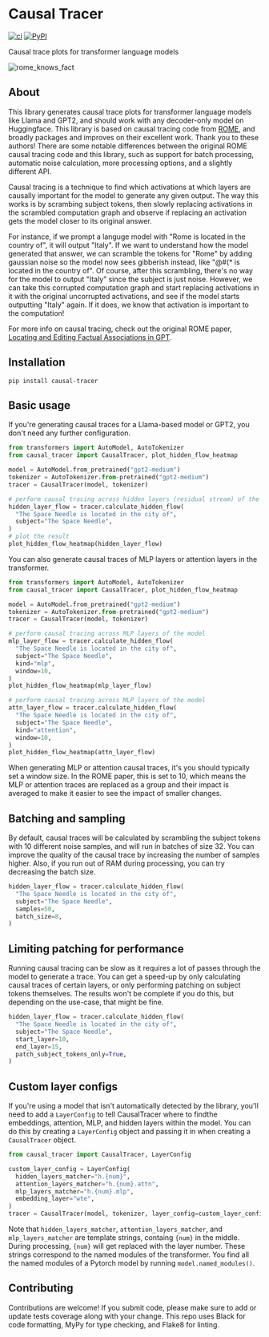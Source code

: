 # Causal Tracer

[![ci](https://img.shields.io/github/actions/workflow/status/chanind/causal-tracer/ci.yaml?branch=main)](https://github.com/chanind/causal-tracer)
[![PyPI](https://img.shields.io/pypi/v/causal-tracer?color=blue)](https://pypi.org/project/causal-tracer/)

Causal trace plots for transformer language models

![rome_knows_fact](https://github.com/chanind/causal-tracer/assets/200725/e621e179-ee87-48a7-9493-1a1ed422f036)

## About

This library generates causal trace plots for transformer language models like Llama and GPT2, and should work with any decoder-only model on Huggingface. This library is based on causal tracing code from [ROME](https://rome.baulab.info/), and broadly packages and improves on their excellent work. Thank you to these authors! There are some notable differences between the original ROME causal tracing code and this library, such as support for batch processing, automatic noise calculation, more processing options, and a slightly different API.

Causal tracing is a technique to find which activations at which layers are causally important for the model to generate any given output. The way this works is by scrambing subject tokens, then slowly replacing activations in the scrambled computation graph and observe if replacing an activation gets the model closer to its original answer.

For instance, if we prompt a languge model with "Rome is located in the country of", it will output "Italy". If we want to understand how the model generated that answer, we can scramble the tokens for "Rome" by adding gaussian noise so the model now sees gibberish instead, like "@#(\* is located in the country of". Of course, after this scrambling, there's no way for the model to output "Italy" since the subject is just noise. However, we can take this corrupted computation graph and start replacing activations in it with the original uncorrupted activations, and see if the model starts outputting "Italy" again. If it does, we know that activation is important to the computation!

For more info on causal tracing, check out the original ROME paper, [Locating and Editing Factual Associations in GPT](https://arxiv.org/pdf/2202.05262.pdf).

## Installation

```
pip install causal-tracer
```

## Basic usage

If you're generating causal traces for a Llama-based model or GPT2, you don't need any further configuration.

```python
from transformers import AutoModel, AutoTokenizer
from causal_tracer import CausalTracer, plot_hidden_flow_heatmap

model = AutoModel.from_pretrained("gpt2-medium")
tokenizer = AutoTokenizer.from-pretrained("gpt2-medium")
tracer = CausalTracer(model, tokenizer)

# perform causal tracing across hidden layers (residual stream) of the model
hidden_layer_flow = tracer.calculate_hidden_flow(
  "The Space Needle is located in the city of",
  subject="The Space Needle",
)
# plot the result
plot_hidden_flow_heatmap(hidden_layer_flow)
```

You can also generate causal traces of MLP layers or attention layers in the transformer.

```python
from transformers import AutoModel, AutoTokenizer
from causal_tracer import CausalTracer, plot_hidden_flow_heatmap

model = AutoModel.from_pretrained("gpt2-medium")
tokenizer = AutoTokenizer.from-pretrained("gpt2-medium")
tracer = CausalTracer(model, tokenizer)

# perform causal tracing across MLP layers of the model
mlp_layer_flow = tracer.calculate_hidden_flow(
  "The Space Needle is located in the city of",
  subject="The Space Needle",
  kind="mlp",
  window=10,
)
plot_hidden_flow_heatmap(mlp_layer_flow)

# perform causal tracing across MLP layers of the model
attn_layer_flow = tracer.calculate_hidden_flow(
  "The Space Needle is located in the city of",
  subject="The Space Needle",
  kind="attention",
  window=10,
)
plot_hidden_flow_heatmap(attn_layer_flow)
```

When generating MLP or attention causal traces, it's you should typically set a window size. In the ROME paper, this is set to 10, which means the MLP or attention traces are replaced as a group and their impact is averaged to make it easier to see the impact of smaller changes.

## Batching and sampling

By default, causal traces will be calculated by scrambling the subject tokens with 10 different noise samples, and will run in batches of size 32. You can improve the quality of the causal trace by increasing the number of samples higher. Also, if you run out of RAM during processing, you can try decreasing the batch size.

```python
hidden_layer_flow = tracer.calculate_hidden_flow(
  "The Space Needle is located in the city of",
  subject="The Space Needle",
  samples=50,
  batch_size=8,
)
```

## Limiting patching for performance

Running causal tracing can be slow as it requires a lot of passes through the model to generate a trace. You can get a speed-up by only calculating causal traces of certain layers, or only performing patching on subject tokens themselves. The results won't be complete if you do this, but depending on the use-case, that might be fine.

```python
hidden_layer_flow = tracer.calculate_hidden_flow(
  "The Space Needle is located in the city of",
  subject="The Space Needle",
  start_layer=10,
  end_layer=15,
  patch_subject_tokens_only=True,
)
```

## Custom layer configs

If you're using a model that isn't automatically detected by the library, you'll need to add a `LayerConfig` to tell CausalTracer where to findthe embeddings, attention, MLP, and hidden layers within the model. You can do this by creating a `LayerConfig` object and passing it in when creating a `CausalTracer` object.

```python
from causal_tracer import CausalTracer, LayerConfig

custom_layer_config = LayerConfig(
  hidden_layers_matcher="h.{num}",
  attention_layers_matcher="h.{num}.attn",
  mlp_layers_matcher="h.{num}.mlp",
  embedding_layer="wte",
)
tracer = CausalTracer(model, tokenizer, layer_config=custom_layer_config)
```

Note that `hidden_layers_matcher`, `attention_layers_matcher`, and `mlp_layers_matcher` are template strings, containg `{num}` in the middle. During processing, `{num}` will get replaced with the layer number. These strings correspond to the named modules of the transformer. You find all the named modules of a Pytorch model by running `model.named_modules()`.

## Contributing

Contributions are welcome! If you submit code, please make sure to add or update tests coverage along with your change. This repo uses Black for code formatting, MyPy for type checking, and Flake8 for linting.
